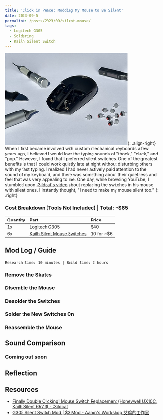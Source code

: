 ```yaml
---
title: 'Click in Peace: Modding My Mouse to Be Silent'
date: 2023-09-5
permalink: /posts/2023/09/silent-mouse/
tags:
  - Logitech G305
  - Soldering
  - Kailh Silent Switch
---
```


![](/images/silent-mouse/silent-mouse.jpg){: .align-right}
When I first became involved with custom mechanical keyboards a few years ago, I believed I would love the typing sounds of "thock," "clack," and "pop." However, I found that I preferred silent switches. One of the greatest benefits is that I could work quietly late at night without disturbing others with my fast typing. I realized I had never actively paid attention to the sound of my keyboard, and there was something about their quietness and feel that was very appealing to me. One day, while browsing YouTube, I stumbled upon [:3ildcat's video](https://youtu.be/3jMrlHMZ00A?si=BzuQQKQJveCahVKi&t=260) about replacing the switches in his mouse with silent ones. I instantly thought, "I need to make my mouse silent too."
{: .right}

### Cost Breakdown (Tools Not Included) | Total: ~$65

| Quantity      | Part | Price     |
| :---        |    :----   |          :--- |
| 1x      | [Logitech G305](https://www.amazon.com/Logitech-LIGHTSPEED-Wireless-Gaming-Mouse/dp/B07CMS5Q6P) | $40  |
| 6x      | [Kailh Silent Mouse Switches](https://www.ebay.com/itm/374730638443) | 10 for ~$6  |

## Mod Log / Guide
```Research time: 10 minutes | Build time: 2 hours```

### Remove the Skates


### Disemble the Mouse


### Desolder the Switches


### Solder the New Switches On


### Reassemble the Mouse



## Sound Comparison

### Coming out soon

## Reflection


## Resources
* [Finally Double Clicking! Mouse Switch Replacement (Honeywell UX10C, Kailh Silent 6*6*7.3) - :3ildcat](https://youtu.be/3jMrlHMZ00A?si=BzuQQKQJveCahVKi&t=260)
* [G305 Silent Switch Mod | $3 Mod - Aaron's Workshop 艾倫的工作室](https://youtu.be/dmbaMSyXmcw?si=-e4nosvvXrMkuOmR)
